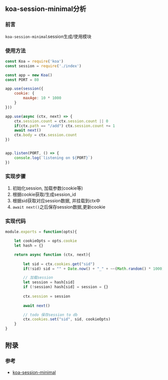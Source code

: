 ## koa-session-minimal分析

### 前言
`koa-session-minimal`session生成/使用模块


### 使用方法
```javascript
const Koa = require('koa')
const session = require('./index')

const app = new Koa()
const PORT = 80

app.use(session({
    cookie: {
        maxAge: 10 * 1000
    }
}))

app.use(async (ctx, next) => {
    ctx.session.count = ctx.session.count || 0
    if(ctx.path == "/add") ctx.session.count += 1
    await next()
    ctx.body = ctx.session.count
})


app.listen(PORT, () => {
    console.log(`listening on ${PORT}`)
})

```

### 实现步骤
1. 初始化session, 加载参数(cookie等)
2. 根据cookie获取/生成session_id
3. 根据sid获取对应session数据, 并挂载到ctx中
4. `await next()`之后保存session数据,更新cookie

### 实现代码
```javascript
module.exports = function(opts){

    let cookieOpts = opts.cookie
    let hash = {}

    return async function (ctx, next){
        
        let sid = ctx.cookies.get("sid")
        if(!sid) sid = "" + Date.now() + "_" + ~~(Math.random() * 1000)

        // 加载session
        let session = hash[sid]
        if (!session) hash[sid] = session = {}
        
        ctx.session = session
        
        await next()

        // todo 保存session to db
        ctx.cookies.set("sid", sid, cookieOpts)
    }
}

```

## 附录

### 参考
- [koa-session-minimal](https://github.com/longztian/koa-session-minimal)